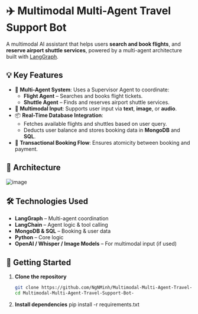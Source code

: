 # ✈️ Multimodal Multi-Agent Travel Support Bot

A multimodal AI assistant that helps users **search and book flights**, and **reserve airport shuttle services**, powered by a multi-agent architecture built with [LangGraph](https://github.com/langchain-ai/langgraph).

## 💡 Key Features

- 🤖 **Multi-Agent System**: Uses a Supervisor Agent to coordinate:
  - **Flight Agent** – Searches and books flight tickets.
  - **Shuttle Agent** – Finds and reserves airport shuttle services.
- 🧠 **Multimodal Input**: Supports user input via **text**, **image**, or **audio**.
- 📦 **Real-Time Database Integration**:
  - Fetches available flights and shuttles based on user query.
  - Deducts user balance and stores booking data in **MongoDB** and **SQL**.
- 🔁 **Transactional Booking Flow**: Ensures atomicity between booking and payment.

## 📌 Architecture
![image](https://github.com/user-attachments/assets/869d0a8c-36f3-4fbe-bd21-d4971443e8b3)


## 🛠️ Technologies Used

- **LangGraph** – Multi-agent coordination
- **LangChain** – Agent logic & tool calling
- **MongoDB & SQL** – Booking & user data
- **Python** – Core logic
- **OpenAI / Whisper / Image Models** – For multimodal input (if used)

## 🚀 Getting Started

1. **Clone the repository**
   ```bash
   git clone https://github.com/NgNMinh/Multimodal-Multi-Agent-Travel-Support-Bot-.git
   cd Multimodal-Multi-Agent-Travel-Support-Bot-

2. **Install dependencies**
   pip install -r requirements.txt



